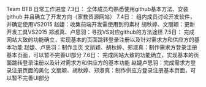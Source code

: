 Team BTB 日常工作进度
7.3日：
全体成员均熟悉使用github基本方法、安装github
并且确立了开发方向（家教资源网站）
7.4日：
组内成员讨论开发软件，并确定使用VS2015
赵婕：收集前端开发需使用到的素材
胡秋婷、文丽颖：更新开发工具VS2015
郑淑真、卢思羽：寻找VS对应github的方法途径
7.5日：
完成网站大致的功能确立，实现基本的页面跳转登录注册以及针对需求方和供应方的基本功能
赵婕、卢思羽：制作主页
文丽颖、胡秋婷、郑淑真：制作需求方登录注册基本页面，可以暂不完善UI部分
7.6日：
完成网站大致的功能确立，实现基本的页面跳转登录注册以及针对需求方和供应方的基本功能
赵婕卢思羽：完成需求方登录注册页面的美化
文丽颖、胡秋婷、郑淑真：制作供应方登录注册基本页面，可以暂不完善UI部分
